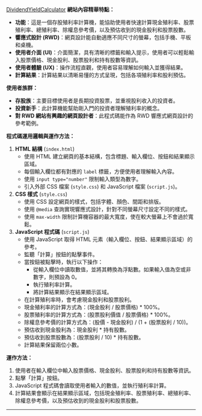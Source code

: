 <a href="https://alfo0924.github.io/DividendYieldCalculator/">DividendYieldCalculator</a>
**網站內容精華特點：**

*   **功能**：這是一個存股殖利率計算機，能協助使用者快速計算現金殖利率、股票殖利率、總殖利率、除權息參考價，以及預估收到的現金股利和股票股數。
*   **響應式設計 (RWD)**：網頁設計能自動適應不同尺寸的螢幕，包括手機、平板和桌機。
*   **使用者介面 (UI)**：介面簡潔，具有清晰的標籤和輸入提示，使用者可以輕鬆輸入股票價格、現金股利、股票股利和持有股數等資訊。
*   **使用者體驗 (UX)**：操作流程直觀，使用者容易理解如何輸入並獲得結果。
*   **計算結果**：計算結果以清晰易懂的方式呈現，包括各項殖利率和股利預估。

**使用者族群：**

*   **存股族**：主要目標使用者是長期投資股票，並重視股利收入的投資者。
*   **投資新手**：此計算機能幫助剛入門的投資者理解殖利率的概念。
*   **對 RWD 網站有興趣的網頁設計者**：此程式碼能作為 RWD 響應式網頁設計的參考範例。

**程式碼運用邏輯與運作方法：**

1.  **HTML 結構** (`index.html`)
    *   使用 HTML 建立網頁的基本結構，包含標題、輸入欄位、按鈕和結果顯示區域。
    *   每個輸入欄位都有對應的 `label` 標籤，方便使用者理解輸入內容。
    *   使用 `input type="number"` 限制輸入類型為數字。
    *   引入外部 CSS 檔案 (`style.css`) 和 JavaScript 檔案 (`script.js`)。
2.  **CSS 樣式** (`style.css`)
    *   使用 CSS 設定網頁的樣式，包括字體、顏色、間距和排版。
    *   使用 `@media` 查詢實現響應式設計，針對不同螢幕尺寸設定不同的樣式。
    *   使用 `max-width` 限制計算機容器的最大寬度，使在較大螢幕上不會過於寬鬆。
3.  **JavaScript 程式碼** (`script.js`)
    *   使用 JavaScript 取得 HTML 元素（輸入欄位、按鈕、結果顯示區域）的參考。
    *   監聽「計算」按鈕的點擊事件。
    *   當按鈕被點擊時，執行以下操作：
        *   從輸入欄位中讀取數值，並將其轉換為浮點數。如果輸入值為空或非數字，則預設為 0。
        *   執行殖利率計算。
        *   將計算結果顯示在結果顯示區域。
    *   在計算殖利率時，會考慮現金股利和股票股利。
    *   現金殖利率的計算方式為：(現金股利 / 股票價格) \* 100%。
    *   股票殖利率的計算方式為：(股票股利價值 / 股票價格) \* 100%。
    *   除權息參考價的計算方式為：(股價 - 現金股利) / (1 + (股票股利 / 10))。
    *   預估收到現金股利為：現金股利 \* 持有股數。
    *   預估收到股票股數為：(股票股利 / 10) \* 持有股數。
    *   計算結果保留兩位小數。

**運作方法：**

1.  使用者在輸入欄位中輸入股票價格、現金股利、股票股利和持有股數等資訊。
2.  點擊「計算」按鈕。
3.  JavaScript 程式碼會讀取使用者輸入的數值，並執行殖利率計算。
4.  計算結果會顯示在結果顯示區域，包括現金殖利率、股票殖利率、總殖利率、除權息參考價，以及預估收到的現金股利和股票股數。

---
